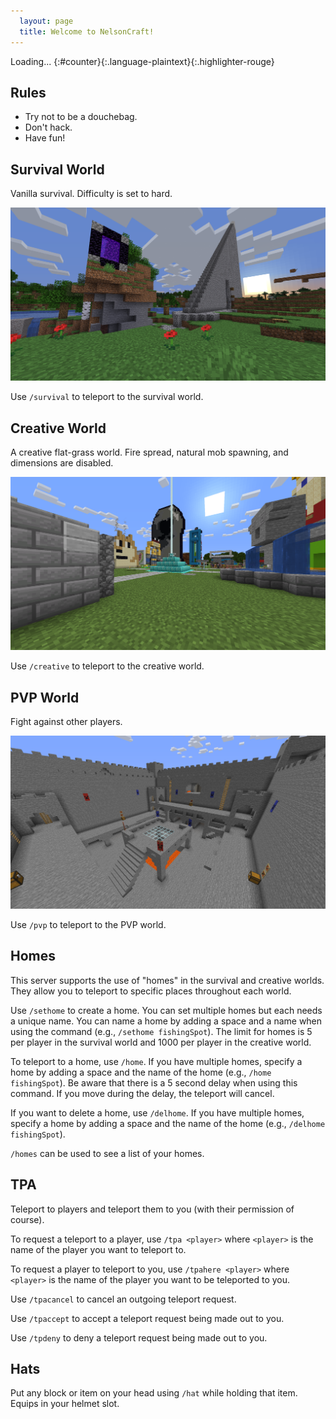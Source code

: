 ```yaml
---
  layout: page
  title: Welcome to NelsonCraft!
---
```


<script src="/js/mccounter.js"></script>

Loading...
{:#counter}{:.language-plaintext}{:.highlighter-rouge}

## Rules

- Try not to be a douchebag.
- Don't hack.
- Have fun!

## Survival World

Vanilla survival. Difficulty is set to hard.

![survival world screenshot](/images/survival.png)

Use `/survival` to teleport to the survival world.

## Creative World

A creative flat-grass world. Fire spread, natural mob spawning, and dimensions are disabled.

![creative world screenshot](/images/creative.png)

Use `/creative` to teleport to the creative world.

## PVP World

Fight against other players.

![pvp world screenshot](/images/pvp.png)

Use `/pvp` to teleport to the PVP world.

## Homes

This server supports the use of "homes" in the survival and creative worlds. They allow you to teleport to specific places throughout each world.

Use `/sethome` to create a home. You can set multiple homes but each needs a unique name. You can name a home by adding a space and a name when using the command (e.g., `/sethome fishingSpot`). The limit for homes is 5 per player in the survival world and 1000 per player in the creative world.

To teleport to a home, use `/home`. If you have multiple homes, specify a home by adding a space and the name of the home (e.g., `/home fishingSpot`). Be aware that there is a 5 second delay when using this command. If you move during the delay, the teleport will cancel.

If you want to delete a home, use `/delhome`. If you have multiple homes, specify a home by adding a space and the name of the home (e.g., `/delhome fishingSpot`).

`/homes` can be used to see a list of your homes.

## TPA

Teleport to players and teleport them to you (with their permission of course).

To request a teleport to a player, use `/tpa <player>` where `<player>` is the name of the player you want to teleport to.

To request a player to teleport to you, use `/tpahere <player>` where `<player>` is the name of the player you want to be teleported to you.

Use `/tpacancel` to cancel an outgoing teleport request.

Use `/tpaccept` to accept a teleport request being made out to you.

Use `/tpdeny` to deny a teleport request being made out to you.

## Hats

Put any block or item on your head using `/hat` while holding that item. Equips in your helmet slot.
